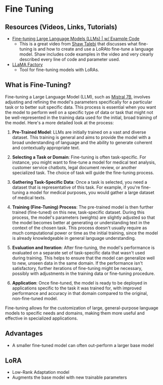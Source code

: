 # Fine Tuning

## Resources (Videos, Links, Tutorials)
- [Fine-tuning Large Language Models (LLMs) | w/ Example Code](https://www.youtube.com/watch?v=eC6Hd1hFvos)
  - This is a great video from [Shaw Talebi](https://www.youtube.com/@ShawhinTalebi) that discusses what fine-tuning is and how to create and use a LoRAto fine-tune a language model. Shaw includes code examples in the video and very clearly described every line of code and parameter used.
- [LLaMA Factory](https://github.com/hiyouga/LLaMA-Factory)
  - Tool for fine-tuning models with LoRAs.
  
## What is Fine-Tuning?

Fine-tuning a Large Language Model (LLM), such as [Mistral 7B](https://mistral.ai/news/announcing-mistral-7b/), involves adjusting and refining the model's parameters specifically for a particular task or to better suit specific data. This process is essential when you want the model to perform well on a specific type of data or task that might not be well-represented in the training data used for the initial, broad training of the model. Here's a more detailed look at the process:

1. **Pre-Trained Model**: LLMs are initially trained on a vast and diverse dataset. This training is general and aims to provide the model with a broad understanding of language and the ability to generate coherent and contextually appropriate text.

2. **Selecting a Task or Domain**: Fine-tuning is often task-specific. For instance, you might want to fine-tune a model for medical text analysis, customer service chatbots, legal document review, or another specialized task. The choice of task will guide the fine-tuning process.

3. **Gathering Task-Specific Data**: Once a task is selected, you need a dataset that is representative of this task. For example, if you're fine-tuning a model for medical purposes, you would gather a large dataset of medical texts.

4. **Training (Fine-Tuning) Process**: The pre-trained model is then further trained (fine-tuned) on this new, task-specific dataset. During this process, the model's parameters (weights) are slightly adjusted so that the model becomes better at generating or understanding text in the context of the chosen task. This process doesn't usually require as much computational power or time as the initial training, since the model is already knowledgeable in general language understanding.

5. **Evaluation and Iteration**: After fine-tuning, the model's performance is evaluated on a separate set of task-specific data that wasn't used during training. This helps to ensure that the model can generalize well to new, unseen data in the same domain. If the performance isn't satisfactory, further iterations of fine-tuning might be necessary, possibly with adjustments in the training data or fine-tuning procedure.

6. **Application**: Once fine-tuned, the model is ready to be deployed in applications specific to the task it was trained for, with improved performance and accuracy in that domain compared to the original, non-fine-tuned model.

Fine-tuning allows for the customization of large, general-purpose language models to specific needs and domains, making them more useful and effective in specialized applications.

## Advantages

- A smaller fine-tuned model can often out-perform a larger base model

## LoRA

- Low-Rank Adaptation model
- Augments the base model with new trainable parameters
